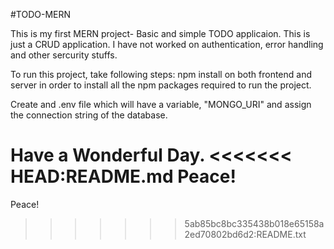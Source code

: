 #TODO-MERN

This is my first MERN project- Basic and simple TODO applicaion.
This is just a CRUD application. I have not worked on authentication, error handling and other sercurity stuffs.

To run this project, take following steps:
npm install on both frontend and server in order to install all the npm packages required to run the project.

Create and .env file which will have a variable, "MONGO_URI" and assign the connection string of the database.

Have a Wonderful Day.
<<<<<<< HEAD:README.md
Peace!
=======

Peace!
>>>>>>> 5ab85bc8bc335438b018e65158a2ed70802bd6d2:README.txt
